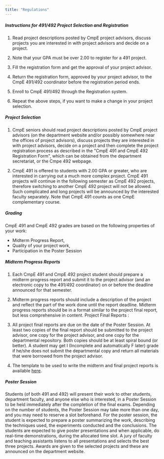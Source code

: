 ```yaml
---
title: "Regulations"
---
```


##### **Instructions for 491/492 Project Selection and Registration**

1. Read project descriptions posted by CmpE project advisors, discuss projects you are interested in with project advisors and decide on a project.

2. Note that your GPA must be over 2.00 to register for a 491 project.
    
3. Fill the registration form and get the approval of your project advisor.
    
4. Return the registration form, approved by your project advisor, to the CmpE 491/492 coordinator before the registration period ends.

5. Enroll to CmpE 491/492 through the Registration system.
    
6. Repeat the above steps, if you want to make a change in your project selection.

##### **Project Selection**

1. CmpE seniors should read project descriptions posted by CmpE project advisors (on the department website and/or possibly somewhere near the offices of project advisors), discuss projects they are interested in with project advisors, decide on a project and then complete the project registration process as described in the "CmpE 491 and CmpE 492 Registration Form", which can be obtained from the department secretariat, or the Cmpe 492 webpage.

2. CmpE 491 is offered to students with 2.00 GPA or greater, who are interested in carrying out a much more complex project. CmpE 491 projects will continue in the following semester as CmpE 492 projects, therefore switching to another CmpE 492 project will not be allowed. Such complicated and long projects will be announced by the interested faculty separately. Note that CmpE 491 counts as one CmpE complementary course.

##### **Grading**

CmpE 491 and CmpE 492 grades are based on the following properties of your work:

- Midterm Progress Report,
- Quality of your project work,
- Participation in the Poster Session

##### **Midterm Progress Reports**

1. Each CmpE 491 and CmpE 492 project student should prepare a midterm progress report and submit it to the project advisor (and an electronic copy to the 491/492 coordinator) on or before the deadline announced for that semester.

2. Midterm progress reports should include a description of the project and reflect the part of the work done until the report deadline. Midterm progress reports should be in a format similar to the project final report, but less comprehensive in content.
Project Final Reports :

1. All project final reports are due on the date of the Poster Session. At least two copies of the final report should be submitted to the project advisor, one copy for the project advisor, and one copy for the departmental repository. Both copies should be at least spiral bound (or better). A student may get I (Incomplete and automatically F later) grade if he/she does not submit the departmental copy and return all materials that were borrowed from the project advisor.

2. The template to be used to write the midterm and final project reports is available [here](https://cloud.boun.edu.tr/public.php?service=files&t=feec4db0199af08ae102460a174b0295).

##### **Poster Session**

Students (of both 491 and 492) will present their work to other students, department faculty, and anyone else who is interested, in a Poster Session to be held immediately after the completion of the final exams. Depending on the number of students, the Poster Session may take more than one day, and you may need to reserve a slot beforehand. For the poster session, the student is expected to prepare a poster summarizing the work, describing the techniques used, the experiments conducted and the conclusions. The students are expected to give poster presentations and when applicable, do real-time demonstrations, during the allocated time slot. A jury of faculty and teaching assistants listens to all presentations and selects the best three projects. Awards are given to the selected projects and these are announced on the department website.
